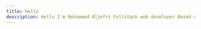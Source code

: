 ```yaml
---
title: Hello
description: Hello I'm Mohammed Aljefri Fullstack web developer Based on Aden with Passions on
---
```

